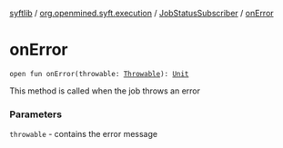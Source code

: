 [syftlib](../../index.md) / [org.openmined.syft.execution](../index.md) / [JobStatusSubscriber](index.md) / [onError](./on-error.md)

# onError

`open fun onError(throwable: `[`Throwable`](https://kotlinlang.org/api/latest/jvm/stdlib/kotlin/-throwable/index.html)`): `[`Unit`](https://kotlinlang.org/api/latest/jvm/stdlib/kotlin/-unit/index.html)

This method is called when the job throws an error

### Parameters

`throwable` - contains the error message